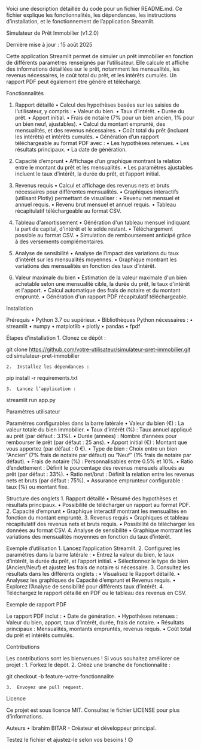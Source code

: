 Voici une description détaillée du code pour un fichier README.md. Ce fichier explique les fonctionnalités, les dépendances, les instructions d’installation, et le fonctionnement de l’application Streamlit.

Simulateur de Prêt Immobilier (v1.2.0)

Dernière mise à jour : 15 août 2025

Cette application Streamlit permet de simuler un prêt immobilier en fonction de différents paramètres renseignés par l’utilisateur. Elle calcule et affiche des informations détaillées sur le prêt, notamment les mensualités, les revenus nécessaires, le coût total du prêt, et les intérêts cumulés. Un rapport PDF peut également être généré et téléchargé.

Fonctionnalités

1. Rapport détaillé
	•	Calcul des hypothèses basées sur les saisies de l’utilisateur, y compris :
	•	Valeur du bien.
	•	Taux d’intérêt.
	•	Durée du prêt.
	•	Apport initial.
	•	Frais de notaire (7% pour un bien ancien, 1% pour un bien neuf, ajustables).
	•	Calcul du montant emprunté, des mensualités, et des revenus nécessaires.
	•	Coût total du prêt (incluant les intérêts) et intérêts cumulés.
	•	Génération d’un rapport téléchargeable au format PDF avec :
	•	Les hypothèses retenues.
	•	Les résultats principaux.
	•	La date de génération.

2. Capacité d’emprunt
	•	Affichage d’un graphique montrant la relation entre le montant du prêt et les mensualités.
	•	Les paramètres ajustables incluent le taux d’intérêt, la durée du prêt, et l’apport initial.

3. Revenus requis
	•	Calcul et affichage des revenus nets et bruts nécessaires pour différentes mensualités.
	•	Graphiques interactifs (utilisant Plotly) permettant de visualiser :
	•	Revenu net mensuel et annuel requis.
	•	Revenu brut mensuel et annuel requis.
	•	Tableau récapitulatif téléchargeable au format CSV.

4. Tableau d'amortissement
        •       Génération d'un tableau mensuel indiquant la part de capital, d'intérêt et le solde restant.
        •       Téléchargement possible au format CSV.
        •       Simulation de remboursement anticipé grâce à des versements complémentaires.

5. Analyse de sensibilité
        •       Analyse de l’impact des variations du taux d’intérêt sur les mensualités moyennes.
        •       Graphique montrant les variations des mensualités en fonction des taux d’intérêt.

6. Valeur maximale du bien
        •       Estimation de la valeur maximale d'un bien achetable selon une mensualité cible, la durée du prêt, le taux d'intérêt et l'apport.
        •       Calcul automatique des frais de notaire et du montant emprunté.
        •       Génération d'un rapport PDF récapitulatif téléchargeable.

Installation

Prérequis
	•	Python 3.7 ou supérieur.
	•	Bibliothèques Python nécessaires :
	•	streamlit
	•	numpy
	•	matplotlib
	•	plotly
	•	pandas
	•	fpdf

Étapes d’installation
	1.	Clonez ce dépôt :

git clone https://github.com/votre-utilisateur/simulateur-pret-immobilier.git
cd simulateur-pret-immobilier


	2.	Installez les dépendances :

pip install -r requirements.txt


	3.	Lancez l’application :

streamlit run app.py

Paramètres utilisateur

Paramètres configurables dans la barre latérale
	•	Valeur du bien (€) : La valeur totale du bien immobilier.
	•	Taux d’intérêt (%) : Taux annuel appliqué au prêt (par défaut : 3.1%).
	•	Durée (années) : Nombre d’années pour rembourser le prêt (par défaut : 25 ans).
	•	Apport initial (€) : Montant que vous apportez (par défaut : 0 €).
	•	Type de bien : Choix entre un bien “Ancien” (7% frais de notaire par défaut) ou “Neuf” (1% frais de notaire par défaut).
	•	Frais de notaire (%) : Personnalisables entre 0.5% et 10%.
	•	Ratio d’endettement : Définit le pourcentage des revenus mensuels alloués au prêt (par défaut : 33%).
	•	Ratio net/brut : Définit la relation entre les revenus nets et bruts (par défaut : 75%).
        •       Assurance emprunteur configurable : taux (%) ou montant fixe.

Structure des onglets
	1.	Rapport détaillé
	•	Résumé des hypothèses et résultats principaux.
	•	Possibilité de télécharger un rapport au format PDF.
	2.	Capacité d’emprunt
	•	Graphique interactif montrant les mensualités en fonction du montant emprunté.
	3.	Revenus requis
	•	Graphiques et tableau récapitulatif des revenus nets et bruts requis.
	•	Possibilité de télécharger les données au format CSV.
	4.	Analyse de sensibilité
	•	Graphique montrant les variations des mensualités moyennes en fonction du taux d’intérêt.

Exemple d’utilisation
	1.	Lancez l’application Streamlit.
	2.	Configurez les paramètres dans la barre latérale :
	•	Entrez la valeur du bien, le taux d’intérêt, la durée du prêt, et l’apport initial.
	•	Sélectionnez le type de bien (Ancien/Neuf) et ajustez les frais de notaire si nécessaire.
	3.	Consultez les résultats dans les différents onglets :
	•	Visualisez le Rapport détaillé.
	•	Analysez les graphiques de Capacité d’emprunt et Revenus requis.
	•	Explorez l’Analyse de sensibilité pour différents taux d’intérêt.
	4.	Téléchargez le rapport détaillé en PDF ou le tableau des revenus en CSV.

Exemple de rapport PDF

Le rapport PDF inclut :
	•	Date de génération.
	•	Hypothèses retenues : Valeur du bien, apport, taux d’intérêt, durée, frais de notaire.
	•	Résultats principaux : Mensualités, montants empruntés, revenus requis.
	•	Coût total du prêt et intérêts cumulés.

Contributions

Les contributions sont les bienvenues ! Si vous souhaitez améliorer ce projet :
	1.	Forkez le dépôt.
	2.	Créez une branche de fonctionnalité :

git checkout -b feature-votre-fonctionnalite


	3.	Envoyez une pull request.

Licence

Ce projet est sous licence MIT. Consultez le fichier LICENSE pour plus d’informations.

Auteurs
	• Ibrahim BITAR - Créateur et développeur principal.

Testez le fichier et ajustez-le selon vos besoins ! 😊
